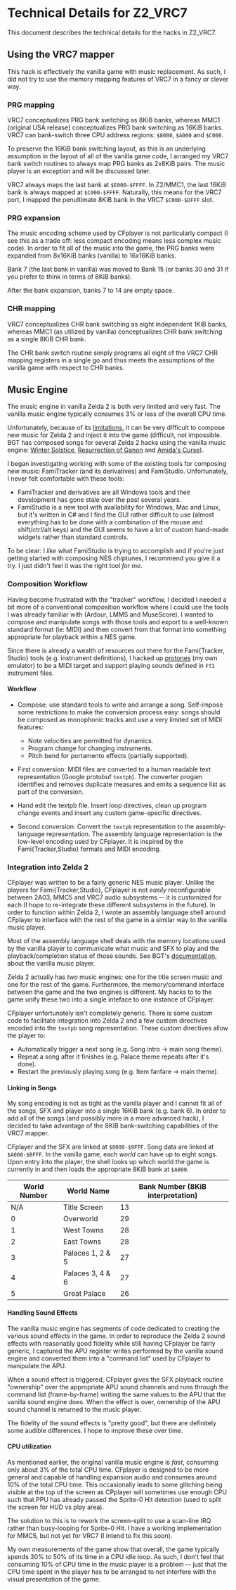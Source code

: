# Technical Details for Z2_VRC7

This document describes the technical details for the hacks in Z2_VRC7.

## Using the VRC7 mapper

This hack is effectively the vanilla game with music replacement.
As such, I did not try to use the memory mapping features of VRC7 in a
fancy or clever way.

### PRG mapping

VRC7 conceptualizes PRG bank switching as 8KiB banks, whereas MMC1
(original USA release) conceptualizes PRG bank switching as 16KiB banks.
VRC7 can bank-switch three CPU address regions: `$8000`, `$A000` and
`$C000`.

To preserve the 16KiB bank switching layout, as this is an underlying
assumption in the layout of all of the vanilla game code, I arranged
my VRC7 bank switch routines to always map PRG banks as 2x8KiB pairs.
The music player is an exception and will be discussed later.

VRC7 always maps the last bank at `$E000-$FFFF`.  In Z2/MMC1, the last
16KiB bank is always mapped at `$C000-$FFFF`. Naturally, this means
for the VRC7 port, I mapped the penultimate 8KiB bank in the VRC7
`$C000-$DFFF` slot.

### PRG expansion

The music encoding scheme used by CFplayer is not particularly compact
(I see this as a trade off: less compact encoding means less complex
music code).  In order to fit all of the music into the game, the PRG
banks were expanded from 8x16KiB banks (vanilla) to 16x16KiB banks.

Bank 7 (the last bank in vanilla) was moved to Bank 15 (or banks 30 and
31 if you prefer to think in terms of 8KiB banks).

After the bank expansion, banks 7 to 14 are empty space.

### CHR mapping

VRC7 conceptualizes CHR bank switching as eight independent 1KiB banks,
whereas MMC1 (as utilized by vanilla) conceptualizes CHR bank switching
as a single 8KiB CHR bank.

The CHR bank switch routine simply programs all eight of the VRC7 CHR
mapping registers in a single go and thus meets the assumptions of the
vanilla game with respect to CHR banks.

## Music Engine

The music engine in vanilla Zelda 2 is both very limited and very fast.
The vanilla music engine typically consumes 3% or less of the overall
CPU time.

Unfortunately, because of its
[limitations](https://wiki.bindingforce.net/index.php/Music_Engine_Description),
it can be very difficult to compose new music for Zelda 2 and inject
it into the game (difficult, not impossible.  BGT has composed songs
for several Zelda 2 hacks using the vanilla music engine: [Winter
Solstice](https://eatabrick.bandcamp.com/album/winter-solstice),
[Resurrection of Ganon](https://eatabrick.bandcamp.com/album/resurrection-of-ganon) and
[Amida's Curse](https://eatabrick.bandcamp.com/album/amidas-curse)).

I began investigating working with some of the existing tools for composing
new music: FamiTracker (and its derivatives) and FamiStudio.  Unfortunately,
I never felt comfortable with these tools:

- FamiTracker and derivatives are all Windows tools and their development
  has gone stale over the past several years.
- FamiStudio is a new tool with availability for Windows, Mac and Linux,
  but it's written in C# and I find the GUI rather difficult to use
  (almost everything has to be done with a combination of the mouse and
  shift/ctrl/alt keys) and the GUI seems to have a lot of custom hand-made
  widgets rather than standard controls.

To be clear: I _like_ what FamiStudio is trying to accomplish and if you're
just getting started with composing NES chiptunes, I recommend you give it
a try.  I just didn't feel it was the right tool _for me_.

### Composition Workflow

Having become frustrated with the "tracker" workflow, I decided I needed
a bit more of a conventional composition workflow where I could use the
tools I was already familiar with (Ardour, LMMS and MuseScore).  I wanted to
compose and manipulate songs with those tools and export to a well-known
standard format (ie: MIDI) and then convert from that format into something
appropriate for playback within a NES game.

Since there is already a wealth of resources out there for the
Fami{Tracker, Studio} tools (e.g. instrument definitions), I hacked up
[protones](https://github.com/cfrantz/protones) (my own emulator) to be a
MIDI target and support playing sounds defined in `FTI` instrument files.

#### Workflow

- Compose: use standard tools to write and arrange a song.  Self-impose some
  restrictions to make the conversion process easy: songs should be composed
  as monophonic tracks and use a very limited set of MIDI features:
  - Note velocities are permitted for dynamics.
  - Program change for changing instruments.
  - Pitch bend for portamento effects (partially supported).

- First conversion: MIDI files are converted to a human readable text
  representation (Google protobuf `textpb`).  The converter progam
  identifies and removes duplicate measures and emits a sequence list
  as part of the conversion.

- Hand edit the textpb file.  Insert loop directives, clean up program
  change events and insert any custom game-specific directives.

- Second conversion: Convert the `textpb` representation to the
  assembly-language representation.  The assembly language representation
  is the low-level encoding used by CFplayer.  It is inspired by the
  Fami{Tracker,Studio} formats and MIDI encoding.

### Integration into Zelda 2

CFplayer was written to be a fairly generic NES music player.  Unlike the
players for Fami{Tracker,Studio}, CFplayer is not _easily_ reconfigurable
between 2A03, MMC5 and VRC7 audio subsystems -- it is customized for each
(I hope to re-integrate these different subsystems in the future).  In order
to function within Zelda 2, I wrote an assembly language shell around
CFplayer to interface with the rest of the game in a similar way to the
vanilla music player.

Most of the assembly language shell deals with the memory locations used
by the vanilla player to communicate what music and SFX to play and the
playback/completion status of those sounds.  See BGT's 
[documentation](https://wiki.bindingforce.net/index.php/Music_Engine_Description),
about the vanilla music player.

Zelda 2 actually has _two_ music engines: one for the title screen
music and one for the rest of the game.  Furthermore, the memory/command
interface between the game and the two engines is different.  My hacks
to to the game unify these two into a single inteface to one instance
of CFplayer.

CFplayer unfortunately isn't completely generic.  There is some custom
code to facilitate integration into Zelda 2 and a few custom directives
encoded into the `textpb` song representation.  These custom directives
allow the player to:

- Automatically trigger a next song (e.g. Song intro -> main song theme).
- Repeat a song after it finishes (e.g. Palace theme repeats after it's done).
- Restart the previously playing song (e.g. Item fanfare -> main theme).

#### Linking in Songs

My song encoding is not as tight as the vanilla player and I cannot fit all
of the songs, SFX and player into a single 16KiB bank (e.g. bank 6).  In order
to add all of the songs (and possibly more in a more advanced hack), I decided
to take advantage of the 8KiB bank-switching capabilities of the VRC7
mapper.

CFplayer and the SFX are linked at `$8000-$9FFF`.  Song data are linked at
`$A000-$BFFF`.  In the vanilla game, each *world* can have up to eight
songs.  Upon entry into the player, the shell looks up which world the
game is currently in and then loads the appropriate 8KiB bank at `$A000`.

| World Number | World Name | Bank Number (8KiB interpretation) |
|--------------|------------|-----------------------------------|
| N/A          | Title Screen | 13 |
| 0 | Overworld | 29 |
| 1 | West Towns | 28 |
| 2 | East Towns | 28 |
| 3 | Palaces 1, 2 & 5 | 27 |
| 4 | Palaces 3, 4 & 6 | 27 |
| 5 | Great Palace | 26 |

#### Handling Sound Effects

The vanilla music engine has segments of code dedicated to creating the
various sound effects in the game.  In order to reproduce the Zelda 2
sound effects with reasonably good fidelity while still having CFplayer
be fairly generic, I captured the APU register writes performed by the
vanilla sound engine and converted them into a "command list" used by
CFplayer to manipulate the APU.

When a sound effect is triggered, CFplayer gives the SFX playback routine
"ownership" over the appropriate APU sound channels and runs through
the command list (frame-by-frame) writing the same values to the APU
that the vanilla sound engine does.  When the effect is over, ownership
of the APU sound channel is returned to the music player.

The fidelity of the sound effects is "pretty good", but there are definitely
some audible differences.  I hope to improve these over time.

#### CPU utilization

As mentioned earlier, the original vanilla music engine is _fast_,
consuming only about 3% of the total CPU time.  CFplayer is designed to be
more general and capable of handling expansion audio and consumes around
10% of the total CPU time.  This occasionally leads to some glitching
being visible at the top of the screen as CPplayer will sometimes use
enough CPU such that PPU has already passed the Sprite-0 Hit detection
(used to split the screen for HUD vs play area).

The solution to this is to rework the screen-split to use a scan-line
IRQ rather than busy-looping for Sprite-0 Hit.  I have a working
implementation for MMC5, but not yet for VRC7 (I intend to fix this soon).

My own measurements of the game show that overall, the game typically
spends 30% to 50% of its time in a CPU idle loop.  As such, I don't
feel that consuming 10% of CPU time in the music player is a problem --
just that the CPU time spent in the player has to be arranged to not
interfere with the visual presentation of the game.
